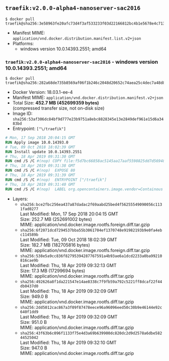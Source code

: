 ## `traefik:v2.0.0-alpha4-nanoserver-sac2016`

```console
$ docker pull traefik@sha256:3e58963fe20afc73d4f3af533233f03d22166812bc4b1e5678e4c71375567c4a
```

-	Manifest MIME: `application/vnd.docker.distribution.manifest.list.v2+json`
-	Platforms:
	-	windows version 10.0.14393.2551; amd64

### `traefik:v2.0.0-alpha4-nanoserver-sac2016` - windows version 10.0.14393.2551; amd64

```console
$ docker pull traefik@sha256:282a68de735b8569af06f1b246c2048d20652c74aea25c4dec7a48d89a61102d
```

-	Docker Version: 18.03.1-ee-4
-	Manifest MIME: `application/vnd.docker.distribution.manifest.v2+json`
-	Total Size: **452.7 MB (452699359 bytes)**  
	(compressed transfer size, not on-disk size)
-	Image ID: `sha256:53af306dc84bf9d777e23b9751a8ebc8828345e13e2849def961e15d6a3483bd`
-	Entrypoint: `["\/traefik"]`

```dockerfile
# Mon, 17 Sep 2018 20:04:15 GMT
RUN Apply image 10.0.14393.0
# Tue, 09 Oct 2018 18:02:39 GMT
RUN Install update 10.0.14393.2551
# Thu, 18 Apr 2019 09:31:30 GMT
RUN cmd /S /C #(nop) COPY file:f5d7bc66858ac5145aa17aaf5598825dd7d56948e3d950ea0bedc5d718ec029a in \traefik.exe 
# Thu, 18 Apr 2019 09:31:38 GMT
RUN cmd /S /C #(nop)  EXPOSE 80
# Thu, 18 Apr 2019 09:31:39 GMT
RUN cmd /S /C #(nop)  ENTRYPOINT ["/traefik"]
# Thu, 18 Apr 2019 09:31:40 GMT
RUN cmd /S /C #(nop)  LABEL org.opencontainers.image.vendor=Containous org.opencontainers.image.url=https://traefik.io org.opencontainers.image.title=Traefik org.opencontainers.image.description=A modern reverse-proxy org.opencontainers.image.version=v2.0.0-alpha4 org.opencontainers.image.documentation=https://docs.traefik.io
```

-	Layers:
	-	`sha256:bce2fbc256ea437a87dadac2f69aabd25bed4f56255549090056c1131fad0277`  
		Last Modified: Mon, 17 Sep 2018 20:04:15 GMT  
		Size: 252.7 MB (252691002 bytes)  
		MIME: application/vnd.docker.image.rootfs.foreign.diff.tar.gzip
	-	`sha256:6f2071dcd7294537bba55b3061704ef1370748e91982193b9e0fa4ebc114589b`  
		Last Modified: Tue, 09 Oct 2018 18:02:39 GMT  
		Size: 182.7 MB (182705816 bytes)  
		MIME: application/vnd.docker.image.rootfs.foreign.diff.tar.gzip
	-	`sha256:538e5a9cc836f82795394287767591a4b93ae6a1dcd2233a0ba99210816cae9b`  
		Last Modified: Thu, 18 Apr 2019 09:32:13 GMT  
		Size: 17.3 MB (17299694 bytes)  
		MIME: application/vnd.docker.image.rootfs.diff.tar.gzip
	-	`sha256:492626a8f1da221547e14ae8338c7f9fb59a792c5221ff8dcaf22f44db0437d0`  
		Last Modified: Thu, 18 Apr 2019 09:32:09 GMT  
		Size: 949.0 B  
		MIME: application/vnd.docker.image.rootfs.diff.tar.gzip
	-	`sha256:2dd5012cac867a3f09f87478eece96a96096eed50c30b9e46144e92c640f1dd9`  
		Last Modified: Thu, 18 Apr 2019 09:32:09 GMT  
		Size: 951.0 B  
		MIME: application/vnd.docker.image.rootfs.diff.tar.gzip
	-	`sha256:43f63b6c096f1133f75e4d3a69b639900dc820dc2d9d2578a6dbe58244525042`  
		Last Modified: Thu, 18 Apr 2019 09:32:10 GMT  
		Size: 947.0 B  
		MIME: application/vnd.docker.image.rootfs.diff.tar.gzip
